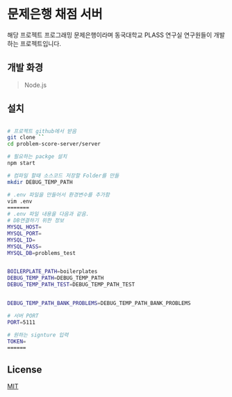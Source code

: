 # 문제은행 채점 서버

해당 프로젝트 프로그래밍 문제은행이라며 동국대학교 PLASS 연구실 연구원들이 개발하는 프로젝트입니다.

## 개발 화경
> Node.js

## 설치
```bash

# 프로젝트 github에서 받음
git clone `` 
cd problem-score-server/server

# 필요하는 packge 설치
npm start

# 컴파일 할때 소스코드 저장할 Folder를 만들 
mkdir DEBUG_TEMP_PATH

# .env 파일을 만들어서 환경변수를 추가함
vim .env
======= 
# .env 파일 내용을 다음과 같음.
# DB연결하기 위한 정보
MYSQL_HOST=
MYSQL_PORT=
MYSQL_ID=
MYSQL_PASS=
MYSQL_DB=problems_test


BOILERPLATE_PATH=boilerplates
DEBUG_TEMP_PATH=DEBUG_TEMP_PATH
DEBUG_TEMP_PATH_TEST=DEBUG_TEMP_PATH_TEST


DEBUG_TEMP_PATH_BANK_PROBLEMS=DEBUG_TEMP_PATH_BANK_PROBLEMS

# 서버 PORT
PORT=5111

# 원하는 signture 입력
TOKEN= 
======


```
## License
[MIT](https://choosealicense.com/licenses/mit/)